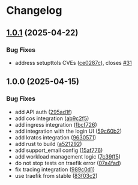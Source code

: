 # Changelog

## [1.0.1](https://github.com/canonical/user-verification-service-operator/compare/v1.0.0...v1.0.1) (2025-04-22)


### Bug Fixes

* address setupttols CVEs ([ce0287c](https://github.com/canonical/user-verification-service-operator/commit/ce0287c131396426c2bb0f515d1d4c5ee302fb0b)), closes [#31](https://github.com/canonical/user-verification-service-operator/issues/31)

## 1.0.0 (2025-04-15)


### Bug Fixes

* add API auth ([295ad1f](https://github.com/canonical/user-verification-service-operator/commit/295ad1fcb342b6d4fe4e5964115d01b2985ad9e0))
* add cos integration ([ab9c2f5](https://github.com/canonical/user-verification-service-operator/commit/ab9c2f5e529f0dc37a7f58752376fc1c384a65dd))
* add ingress integration ([fbcf726](https://github.com/canonical/user-verification-service-operator/commit/fbcf726ecd8cbf97b5a751d875cfb65779140c0a))
* add integration with the login UI ([59c60b2](https://github.com/canonical/user-verification-service-operator/commit/59c60b241d77ac3197366647563496ff913e53ad))
* add kratos integration ([9630571](https://github.com/canonical/user-verification-service-operator/commit/9630571432736d71be670f506c4374077b8fdff6))
* add rust to build ([a521292](https://github.com/canonical/user-verification-service-operator/commit/a52129298709889c63587a394e3708d70bdc8db5))
* add support_email config ([15af776](https://github.com/canonical/user-verification-service-operator/commit/15af77623124ecf405a3815050f549835ef20417))
* add workload management logic ([7c39ff5](https://github.com/canonical/user-verification-service-operator/commit/7c39ff5028083156889e6f18f421ba78478e2f3f))
* do not stop tests on traefik error ([07a4fad](https://github.com/canonical/user-verification-service-operator/commit/07a4fad5129442bcda66a06f77da99cd16be5038))
* fix tracing integration ([989c0d1](https://github.com/canonical/user-verification-service-operator/commit/989c0d1d43195f92536d29f5a40a97f3cf00e35e))
* use traefik from stable ([83f03c2](https://github.com/canonical/user-verification-service-operator/commit/83f03c2ebf9e8a08e35426cb6dc4984a8499465e))
